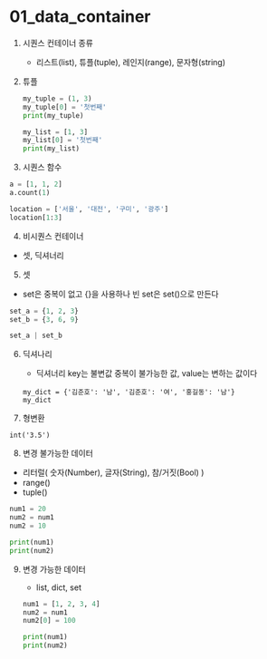 # 01_data_container

1. 시퀀스 컨테이너 종류 
   - 리스트(list), 튜플(tuple), 레인지(range), 문자형(string)



2. 튜플

   ```python
   my_tuple = (1, 3)
   my_tuple[0] = '첫번째'
   print(my_tuple)
   
   my_list = [1, 3]
   my_list[0] = '첫번째'
   print(my_list)
   ```

   

3.  시퀀스 함수

   ```python
   a = [1, 1, 2]
   a.count(1)
   
   location = ['서울', '대전', '구미', '광주']
   location[1:3]
   ```



4.  비시퀀스 컨테이너
   - 셋, 딕셔너리



5.  셋

   - set은 중복이 없고 {}을 사용하나 빈 set은 set()으로 만든다

   ```python
   set_a = {1, 2, 3}
   set_b = {3, 6, 9}
   
   set_a | set_b
   ```



6. 딕셔나리

   - 딕셔너리 key는 불변값 중복이 불가능한 값, value는 변하는 값이다

   ```
   my_dict = {'김준호': '남', '김준호': '여', '홍길동': '남'}
   my_dict
   ```

   

7.  형변환

   ```
   int('3.5')
   ```

8.  변경 불가능한 데이터

   - 리터럴( 숫자(Number), 글자(String), 참/거짓(Bool) )
   - range()
   - tuple()

   ```python
   num1 = 20
   num2 = num1 
   num2 = 10
   
   print(num1)
   print(num2)
   ```

9. 변경 가능한 데이터

   - list, dict, set

   ```python
   num1 = [1, 2, 3, 4]
   num2 = num1
   num2[0] = 100
   
   print(num1)
   print(num2)
   ```

   